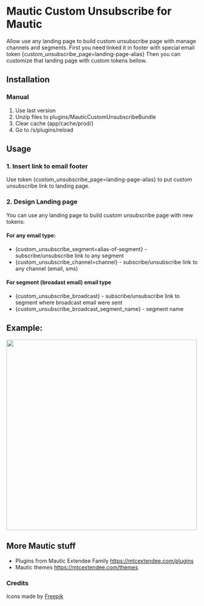 # Mautic Custom Unsubscribe for Mautic 

Allow use any landing page to build custom unsubscribe page with manage channels and segments.
First you need linked it in footer with special email token {custom_unsubscribe_page=landing-page-alias}
Then you can customize that landing page with custom tokens bellow.

## Installation

### Manual

1. Use last version
2. Unzip files to plugins/MauticCustomUnsubscribeBundle
3. Clear cache (app/cache/prod/)
4. Go to /s/plugins/reload

## Usage

### 1. Insert link to email footer

Use token {custom_unsubscribe_page=landing-page-alias} to put custom unsubscribe link to landing  page.

### 2. Design Landing page

You can use any landing page to build custom unsubscribe page with new tokens:

#### For any email type:

- {custom_unsubscribe_segment=alias-of-segment} - subscribe/unsubscribe link to any segment
- {custom_unsubscribe_channel=channel} - subscribe/unsubscribe link to any channel (email, sms)


#### For segment (broadast email) email type

- {custom_unsubscribe_broadcast} - subscribe/unsubscribe link to segment where broadcast email were sent 
- {custom_unsubscribe_broadcast_segment_name} - segment name

## Example: 

<img src="https://user-images.githubusercontent.com/462477/70915651-815fd000-201a-11ea-8c92-f639e1da8f5d.gif" width="500"> 

## More Mautic stuff

- Plugins from Mautic Extendee Family  https://mtcextendee.com/plugins
- Mautic themes https://mtcextendee.com/themes

### Credits

<div>Icons made by <a href="https://www.flaticon.com/authors/freepik" title="Freepik">Freepik</a>